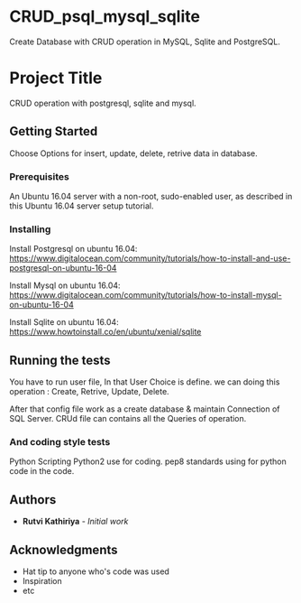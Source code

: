 # CRUD_psql_mysql_sqlite
Create Database with CRUD operation in MySQL, Sqlite and PostgreSQL.

# Project Title

 CRUD operation with postgresql, sqlite and mysql.

## Getting Started
 
 Choose Options for insert, update, delete, retrive data in database.
 
### Prerequisites

An Ubuntu 16.04 server with a non-root, sudo-enabled user, as described in this Ubuntu 16.04 server setup tutorial.

### Installing

Install Postgresql on ubuntu 16.04:
https://www.digitalocean.com/community/tutorials/how-to-install-and-use-postgresql-on-ubuntu-16-04 

Install Mysql on ubuntu 16.04:
https://www.digitalocean.com/community/tutorials/how-to-install-mysql-on-ubuntu-16-04

Install Sqlite on ubuntu 16.04:
https://www.howtoinstall.co/en/ubuntu/xenial/sqlite

## Running the tests

You have to run user file, In that User Choice is define. we can doing this operation : Create, Retrive, Update, Delete.
 
After that config file work as a create database & maintain Connection of SQL Server. CRUd file can contains all the Queries  of operation.


### And coding style tests

Python Scripting Python2 use for coding. pep8 standards using for python code in the code.


## Authors

* **Rutvi Kathiriya** - *Initial work* 

## Acknowledgments

* Hat tip to anyone who's code was used
* Inspiration
* etc
